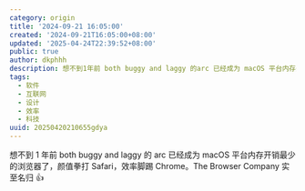 ```yaml
---
category: origin
title: '2024-09-21 16:05:00'
created: '2024-09-21T16:05:00+08:00'
updated: '2025-04-24T22:39:52+08:00'
public: true
author: dkphhh
description: 想不到1年前 both buggy and laggy 的arc 已经成为 macOS 平台内存开销最少的浏览器了……
tags:
  - 软件
  - 互联网
  - 设计
  - 效率
  - 科技
uuid: 20250420210655gdya
---
```


想不到 1 年前 both buggy and laggy 的 arc 已经成为 macOS 平台内存开销最少的浏览器了，颜值拳打 Safari，效率脚踢 Chrome。The Browser Company 实至名归 👍
